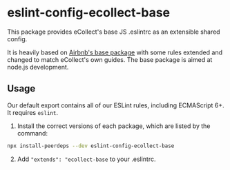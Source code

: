 # eslint-config-ecollect-base

This package provides eCollect's base JS .eslintrc as an extensible shared config.

It is heavily based on [Airbnb's base package](https://github.com/airbnb/javascript/tree/master/packages/eslint-config-airbnb-base) with some rules extended and changed to match eCollect's own guides.
The base package is aimed at node.js development.

## Usage

Our default export contains all of our ESLint rules, including ECMAScript 6+. It requires `eslint`.

1. Install the correct versions of each package, which are listed by the command:

  ```sh
  npx install-peerdeps --dev eslint-config-ecollect-base
  ```
2. Add `"extends": "ecollect-base` to your .eslintrc.
